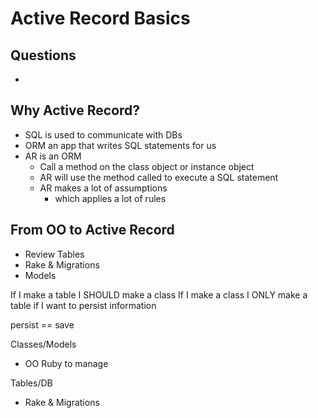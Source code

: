# Active Record Basics

## Questions
- 

## Why Active Record?
- SQL is used to communicate with DBs
- ORM an app that writes SQL statements for us
- AR is an ORM 
  - Call a method on the class object or instance object
  - AR will use the method called to execute a SQL statement
  - AR makes a lot of assumptions
    - which applies a lot of rules

## From OO to Active Record

- Review Tables
- Rake & Migrations
- Models 


If I make a table I SHOULD  make a class 
If I make a class I ONLY make a table if I want to persist information 

persist == save 

Classes/Models
 - OO Ruby to manage

 Tables/DB
 - Rake & Migrations